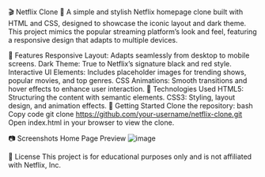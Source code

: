 🎬 Netflix Clone 🍿
A simple and stylish Netflix homepage clone built with HTML and CSS, designed to showcase the iconic layout and dark theme. This project mimics the popular streaming platform’s look and feel, featuring a responsive design that adapts to multiple devices.


🌟 Features
Responsive Layout: Adapts seamlessly from desktop to mobile screens.
Dark Theme: True to Netflix’s signature black and red style.
Interactive UI Elements: Includes placeholder images for trending shows, popular movies, and top genres.
CSS Animations: Smooth transitions and hover effects to enhance user interaction.
🔧 Technologies Used
HTML5: Structuring the content with semantic elements.
CSS3: Styling, layout design, and animation effects.
🚀 Getting Started
Clone the repository:
bash
Copy code
git clone https://github.com/your-username/netflix-clone.git
Open index.html in your browser to view the clone.


📷 Screenshots
Home Page Preview
 ![image](https://github.com/user-attachments/assets/9dad5665-c8b1-40c7-83bf-8d562914df65)

📄 License
This project is for educational purposes only and is not affiliated with Netflix, Inc.
